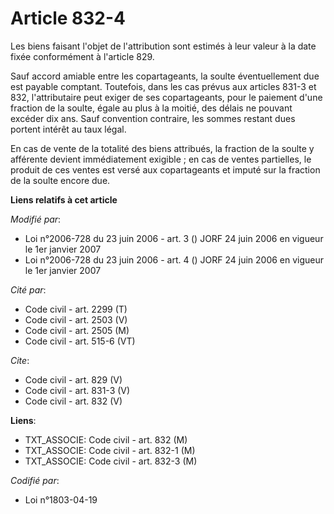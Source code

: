 # Article 832-4

Les biens faisant l'objet de l'attribution sont estimés à leur valeur à la date fixée conformément à l'article 829. 

Sauf accord amiable entre les copartageants, la soulte éventuellement due est payable comptant. Toutefois, dans les cas
prévus aux articles 831-3 et 832, l'attributaire peut exiger de ses copartageants, pour le paiement d'une fraction de la
soulte, égale au plus à la moitié, des délais ne pouvant excéder dix ans. Sauf convention contraire, les sommes restant dues
portent intérêt au taux légal. 

En cas de vente de la totalité des biens attribués, la fraction de la soulte y afférente devient immédiatement exigible ; en
cas de ventes partielles, le produit de ces ventes est versé aux copartageants et imputé sur la fraction de la soulte encore
due.

**Liens relatifs à cet article**

_Modifié par_:

  - Loi n°2006-728 du 23 juin 2006 - art. 3 () JORF 24 juin 2006 en vigueur le 1er janvier 2007
  - Loi n°2006-728 du 23 juin 2006 - art. 4 () JORF 24 juin 2006 en vigueur le 1er janvier 2007

_Cité par_:

  - Code civil - art. 2299 (T)
  - Code civil - art. 2503 (V)
  - Code civil - art. 2505 (M)
  - Code civil - art. 515-6 (VT)

_Cite_:

  - Code civil - art. 829 (V)
  - Code civil - art. 831-3 (V)
  - Code civil - art. 832 (V)

**Liens**:

  - TXT_ASSOCIE: Code civil - art. 832 (M)
  - TXT_ASSOCIE: Code civil - art. 832-1 (M)
  - TXT_ASSOCIE: Code civil - art. 832-3 (M)

_Codifié par_:

  - Loi n°1803-04-19
